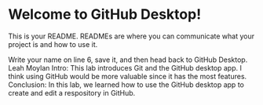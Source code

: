 # Welcome to GitHub Desktop!

This is your README. READMEs are where you can communicate what your project is and how to use it.

Write your name on line 6, save it, and then head back to GitHub Desktop.
Leah Moylan
Intro: This lab introduces Git and the GitHub desktop app.
I think using GitHub would be more valuable since it has the most features.
Conclusion: In this lab, we learned how to use the GitHub desktop app to create and edit a respository in GitHub. 